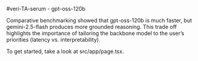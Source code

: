 #veri-TA-serum - gpt-oss-120b

Comparative benchmarking showed that gpt-oss-120b is much faster,  but gemini-2.5-flash produces more grounded reasoning. This trade off highlights the importance of tailoring
the backbone model to the user’s priorities (latency vs. interpretability).

To get started, take a look at src/app/page.tsx.
